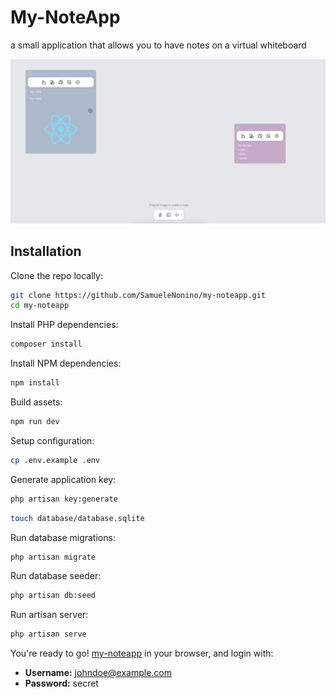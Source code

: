 # My-NoteApp

a small application that allows you to have notes on a virtual whiteboard


![](my-screen.png)


## Installation

Clone the repo locally:

```sh
git clone https://github.com/SamueleNonino/my-noteapp.git
cd my-noteapp
```

Install PHP dependencies:

```sh
composer install
```

Install NPM dependencies:

```sh
npm install
```

Build assets:

```sh
npm run dev
```

Setup configuration:

```sh
cp .env.example .env
```

Generate application key:

```sh
php artisan key:generate
```

```sh
touch database/database.sqlite
```

Run database migrations:

```sh
php artisan migrate
```

Run database seeder:

```sh
php artisan db:seed
```

Run artisan server:

```sh
php artisan serve
```

You're ready to go! [my-noteapp](http://127.0.0.1:8000/) in your browser, and login with:
- **Username:** johndoe@example.com
- **Password:** secret